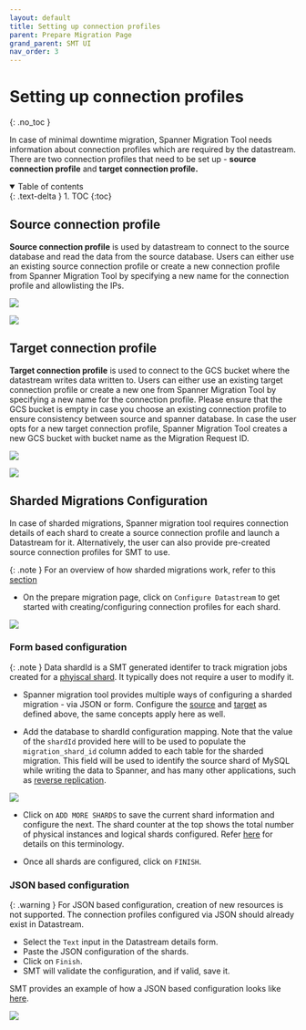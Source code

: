 ```yaml
---
layout: default
title: Setting up connection profiles
parent: Prepare Migration Page
grand_parent: SMT UI
nav_order: 3
---
```


# Setting up connection profiles
{: .no_toc }

In case of minimal downtime migration, Spanner Migration Tool needs information about connection profiles which are required by the datastream. There are two connection profiles that need to be set up - **source connection profile** and **target connection profile.**

<details open markdown="block">
  <summary>
    Table of contents
  </summary>
  {: .text-delta }
1. TOC
{:toc}
</details>

## Source connection profile

**Source connection profile** is used by datastream to connect to the source database and read the data from the source database. Users can either use an existing source connection profile or create a new connection profile from Spanner Migration Tool by specifying a new name for the connection profile and allowlisting the IPs.

![](https://services.google.com/fh/files/helpcenter/asset-79x00z9xt7.png)

![](https://services.google.com/fh/files/helpcenter/asset-okr3ditazlp.png)

## Target connection profile

**Target connection profile** is used to connect to the GCS bucket where the datastream writes data written to. Users can either use an existing target connection profile or create a new one from Spanner Migration Tool by specifying a new name for the connection profile. Please ensure that the GCS bucket is empty in case you choose an existing connection profile to ensure consistency between source and spanner database. In case the user opts for a new target connection profile, Spanner Migration Tool creates a new GCS bucket with bucket name as the Migration Request ID.

![](https://services.google.com/fh/files/helpcenter/asset-lxybfzd2cpm.png)

![](https://services.google.com/fh/files/helpcenter/asset-ja7bcor0lt8.png)

## Sharded Migrations Configuration

In case of sharded migrations, Spanner migration tool requires connection details of each shard to create a source connection profile and launch a Datastream for it. Alternatively, the user can also provide pre-created source connection profiles for SMT to use.

{: .note }
For an overview of how sharded migrations work, refer to this [section](../../minimal/minimal.md#sharded-migrations)

* On the prepare migration page, click on `Configure Datastream` to get started with creating/configuring connection profiles for each shard.

![](https://services.google.com/fh/files/helpcenter/asset-79x00z9xt7.png)

### Form based configuration

{: .note }
Data shardId is a SMT generated identifer to track migration jobs created for a [phyiscal shard](../../minimal/minimal.md#terminology). It typically does not require a user to modify it.

* Spanner migration tool provides multiple ways of configuring a sharded migration - via JSON or form. Configure the [source](#source-connection-profile) and [target](#target-connection-profile) as defined above, the same concepts apply here as well.

* Add the database to shardId configuration mapping. Note that the value of the `shardId` provided here will to be used to populate the `migration_shard_id` column added to each table for the sharded migration. This field will be used to identify the source shard of MySQL while writing the data to Spanner, and has many other applications, such as [reverse replication](../../reverse-replication/ReverseReplication.md).

![](https://services.google.com/fh/files/helpcenter/asset-79x00z9xt7.png)

* Click on `ADD MORE SHARDS` to save the current shard information and configure the next. The shard counter at the top shows the total number of physical instances and logical shards configured. Refer [here](../../minimal/minimal.md#terminology) for details on this terminology.

* Once all shards are configured, click on `FINISH`.

### JSON based configuration

{: .warning }
For JSON based configuration, creation of new resources is not supported. The connection profiles configured via JSON should already exist in Datastream.

* Select the `Text` input in the Datastream details form.
* Paste the JSON configuration of the shards.
* Click on `Finish`.
* SMT will validate the configuration, and if valid, save it.

SMT provides an example of how a JSON based configuration looks like [here](https://github.com/GoogleCloudPlatform/spanner-migration-tool/blob/master/test_data/mysql_shard_streaming.cfg).

![](https://services.google.com/fh/files/helpcenter/asset-79x00z9xt7.png)
